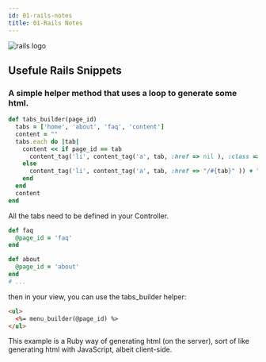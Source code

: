 ```yaml
---
id: 01-rails-notes
title: 01-Rails Notes
---
```

![rails logo](https://upload.wikimedia.org/wikipedia/commons/thumb/6/62/Ruby_On_Rails_Logo.svg/320px-Ruby_On_Rails_Logo.svg.png)
## Usefule Rails Snippets

### A simple helper method that uses a loop to generate some html.

```ruby
def tabs_builder(page_id)
  tabs = ['home', 'about', 'faq', 'content']
  content = ""
  tabs.each do |tab|
    content << if page_id == tab
      content_tag('li', content_tag('a', tab, :href => nil ), :class => 'current') + " "
    else
      content_tag('li', content_tag('a', tab, :href => "/#{tab}" )) + " "
    end
  end
  content
end
```

All the tabs need to be defined in your Controller.

```ruby
def faq
  @page_id = 'faq'
end

def about
  @page_id = 'about'
end
# ...
```

then in your view, you can use the tabs_builder helper:
```html
<ul>
  <%= menu_builder(@page_id) %>
</ul>
```

This example is a Ruby way of generating html (on the server), sort of like generating html with JavaScript, albeit client-side.